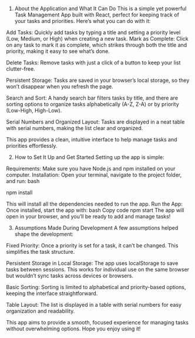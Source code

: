 
<!-- Task Manager -->
1. About the Application and What It Can Do
This is a simple yet powerful Task Management App built with React, perfect for keeping track of your tasks and priorities. Here’s what you can do with it:

Add Tasks: Quickly add tasks by typing a title and setting a priority level (Low, Medium, or High) when creating a new task.
Mark as Complete: Click on any task to mark it as complete, which strikes through both the title and priority, making it easy to see what’s done.

Delete Tasks: Remove tasks with just a click of a button to keep your list clutter-free.

Persistent Storage: Tasks are saved in your browser’s local storage, so they won’t disappear when you refresh the page.

Search and Sort: A handy search bar filters tasks by title, and there are sorting options to organize tasks alphabetically (A-Z, Z-A) or by priority (Low-High, High-Low).

Serial Numbers and Organized Layout: Tasks are displayed in a neat table with serial numbers, making the list clear and organized.

This app provides a clean, intuitive interface to help manage tasks and priorities effortlessly.

2. How to Set It Up and Get Started
Setting up the app is simple:

Requirements: Make sure you have Node.js and npm installed on your computer.
Installation: Open your terminal, navigate to the project folder, and run:
bash

npm install

This will install all the dependencies needed to run the app.
Run the App: Once installed, start the app with:
bash
Copy code
npm start
The app will open in your browser, and you’ll be ready to add and manage tasks!


3. Assumptions Made During Development
A few assumptions helped shape the development:

Fixed Priority: Once a priority is set for a task, it can’t be changed. This simplifies the task structure.

Persistent Storage in Local Storage: The app uses localStorage to save tasks between sessions. This works for individual use on the same browser but wouldn’t sync tasks across devices or browsers.

Basic Sorting: Sorting is limited to alphabetical and priority-based options, keeping the interface straightforward.

Table Layout: The list is displayed in a table with serial numbers for easy organization and readability.

This app aims to provide a smooth, focused experience for managing tasks without overwhelming options. Hope you enjoy using it!







